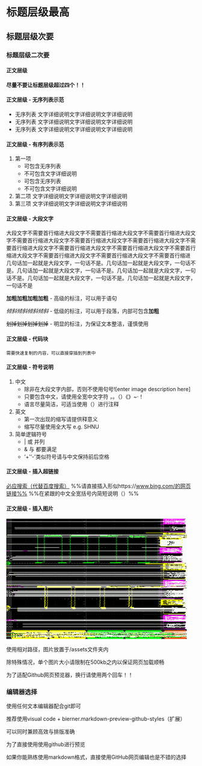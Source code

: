 # 标题层级最高
## 标题层级次要
### 标题层级二次要
#### 正文层级 
**尽量不要让标题层级超过四个！！**
#### 正文层级 - 无序列表示范
- 无序列表
	文字详细说明文字详细说明文字详细说明
- 无序列表
	文字详细说明文字详细说明文字详细说明
- 无序列表
	文字详细说明文字详细说明文字详细说明
#### 正文层级 - 有序列表示范
 1. 第一项
	 - 可包含无序列表
	 - 不可包含文字详细说明
	 - 可包含无序列表
	 - 不可包含文字详细说明
 2. 第二项
	 文字详细说明文字详细说明文字详细说明
 3. 第三项
	 文字详细说明文字详细说明文字详细说明
#### 正文层级 - 大段文字
大段文字不需要首行缩进大段文字不需要首行缩进大段文字不需要首行缩进大段文字不需要首行缩进大段文字不需要首行缩进大段文字不需要首行缩进大段文字不需要首行缩进大段文字不需要首行缩进大段文字不需要首行缩进大段文字不需要首行缩进大段文字不需要首行缩进大段文字不需要首行缩进大段文字不需要首行缩进
几句话加一起就是大段文字，一句话不是。几句话加一起就是大段文字，一句话不是。几句话加一起就是大段文字，一句话不是。几句话加一起就是大段文字，一句话不是。几句话加一起就是大段文字，一句话不是。几句话加一起就是大段文字，一句话不是


**加粗加粗加粗加粗** - 高级的标注，可以用于语句

*倾斜倾斜倾斜倾斜* - 低级的标注，可以用于段落，内部可包含**加粗**

~~划掉划掉划掉划掉~~ - 明显的标注，为保证文本整洁，谨慎使用
#### 正文层级 - 代码块
```
需要快速复制的内容，可以直接穿插到列表中
```
#### 正文层级 - 符号说明
1. 中文
	- 除非在大段文字内部，否则不使用句号![enter image description here]
	- 只要包含中文，请使用全宽中文字符 ，。（）《》~·！
	- 语言尽量简洁，可适当使用（）进行注释
2. 英文
	- 第一次出现的缩写请提供释意义
	- 缩写尽量使用全大写 e.g. SHNU
3. 简单逻辑符号
	- | 或 并列
	- & 与 都要满足
	- ‘+’‘-’类似符号请与中文保持前后空格

#### 正文层级 - 插入超链接
[必应搜索（代替百度搜索）](https://www.bing.com/)
%%请直接插入形似https://www.bing.com/的网页链接%%
%%在紧跟的中文全宽括号内简短说明（）%%

#### 正文层级 - 插入图片
![演示图片](../assets/S010.bmp)

使用相对路径，图片放置于/assets文件夹内

除特殊情况，单个图片大小请限制在500kb之内以保证网页加载顺畅

为了适配Github网页预览器，换行请使用两个回车！！

### 编辑器选择
使用任何文本编辑器配合git即可

推荐使用visual code + bierner.markdown-preview-github-styles（扩展）

可以同时兼顾高效与排版准确

为了直接使用使用github进行预览

如果你能熟练使用markdown格式，直接使用GitHub网页编辑也是不错的选择
